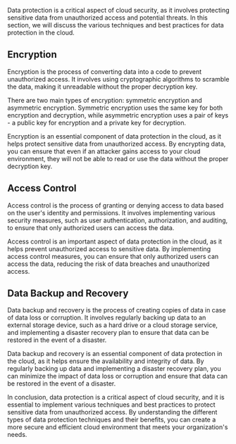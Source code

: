 Data protection is a critical aspect of cloud security, as it involves protecting sensitive data from unauthorized access and potential threats. In this section, we will discuss the various techniques and best practices for data protection in the cloud.

## Encryption

Encryption is the process of converting data into a code to prevent unauthorized access. It involves using cryptographic algorithms to scramble the data, making it unreadable without the proper decryption key.

There are two main types of encryption: symmetric encryption and asymmetric encryption. Symmetric encryption uses the same key for both encryption and decryption, while asymmetric encryption uses a pair of keys - a public key for encryption and a private key for decryption.

Encryption is an essential component of data protection in the cloud, as it helps protect sensitive data from unauthorized access. By encrypting data, you can ensure that even if an attacker gains access to your cloud environment, they will not be able to read or use the data without the proper decryption key.

## Access Control

Access control is the process of granting or denying access to data based on the user's identity and permissions. It involves implementing various security measures, such as user authentication, authorization, and auditing, to ensure that only authorized users can access the data.

Access control is an important aspect of data protection in the cloud, as it helps prevent unauthorized access to sensitive data. By implementing access control measures, you can ensure that only authorized users can access the data, reducing the risk of data breaches and unauthorized access.

## Data Backup and Recovery

Data backup and recovery is the process of creating copies of data in case of data loss or corruption. It involves regularly backing up data to an external storage device, such as a hard drive or a cloud storage service, and implementing a disaster recovery plan to ensure that data can be restored in the event of a disaster.

Data backup and recovery is an essential component of data protection in the cloud, as it helps ensure the availability and integrity of data. By regularly backing up data and implementing a disaster recovery plan, you can minimize the impact of data loss or corruption and ensure that data can be restored in the event of a disaster.

In conclusion, data protection is a critical aspect of cloud security, and it is essential to implement various techniques and best practices to protect sensitive data from unauthorized access. By understanding the different types of data protection techniques and their benefits, you can create a more secure and efficient cloud environment that meets your organization's needs.